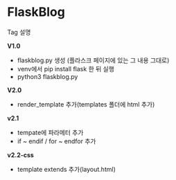 # FlaskBlog
Tag 설명

**V1.0**
* flaskblog.py 생성 (플라스크 페이지에 있는 그 내용 그대로)
* venv에서 pip install flask 한 뒤 실행
* python3 flaskblog.py

**V2.0**
* render_template 추가(templates 폴더에 html 추가)

**v2.1**
* tempate에 파라메터 추가
* if ~ endif / for ~ endfor 추가

**v2.2-css**
* template extends 추가(layout.html)